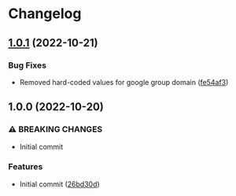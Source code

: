 # Changelog

## [1.0.1](https://github.com/Groww/grafana-rbac-controller/compare/v1.0.0...v1.0.1) (2022-10-21)


### Bug Fixes

* Removed hard-coded values for google group domain ([fe54af3](https://github.com/Groww/grafana-rbac-controller/commit/fe54af3a52adcb178b87b3dbc37f83881485267e))

## 1.0.0 (2022-10-20)


### ⚠ BREAKING CHANGES

* Initial commit

### Features

* Initial commit ([26bd30d](https://github.com/Groww/grafana-rbac-controller/commit/26bd30df898fa625b3b7963ce9cc298cd833c70e))
